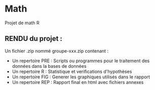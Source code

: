# Math
Projet de math R


## RENDU du projet : 
Un fichier .zip nommé groupe-xxx.zip contenant : 
* Un repertoire PRE : Scripts ou programmes pour le traitement des données dans la bases de données
* Un repertoire R : Statistique et verifications d'hypothèses
* Un repertoire FIG : Generer les graphiques utilisés dans le rapport 
* Un repertoire REP : Rapport final en html avec fichiers annexes
